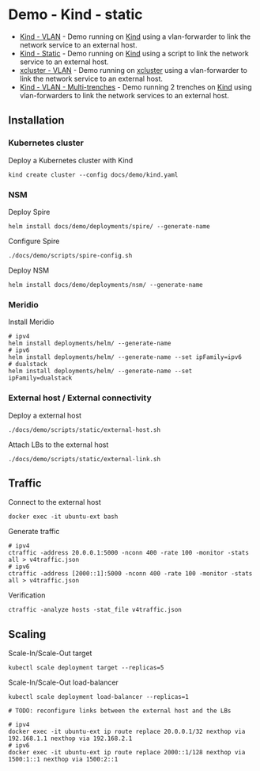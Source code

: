 # Demo - Kind - static

* [Kind - VLAN](readme.md) - Demo running on [Kind](https://kind.sigs.k8s.io/) using a vlan-forwarder to link the network service to an external host.
* [Kind - Static](static.md) - Demo running on [Kind](https://kind.sigs.k8s.io/) using a script to link the network service to an external host.
* [xcluster - VLAN](xcluster.md) - Demo running on [xcluster](https://github.com/Nordix/xcluster) using a vlan-forwarder to link the network service to an external host.
* [Kind - VLAN - Multi-trenches](multi-trenches.md) - Demo running 2 trenches on [Kind](https://kind.sigs.k8s.io/) using vlan-forwarders to link the network services to an external host.


## Installation

### Kubernetes cluster

Deploy a Kubernetes cluster with Kind
```
kind create cluster --config docs/demo/kind.yaml
```

### NSM

Deploy Spire
```
helm install docs/demo/deployments/spire/ --generate-name
```

Configure Spire
```
./docs/demo/scripts/spire-config.sh
```

Deploy NSM
```
helm install docs/demo/deployments/nsm/ --generate-name
```

### Meridio

Install Meridio
```
# ipv4
helm install deployments/helm/ --generate-name
# ipv6
helm install deployments/helm/ --generate-name --set ipFamily=ipv6 
# dualstack
helm install deployments/helm/ --generate-name --set ipFamily=dualstack 
```

### External host / External connectivity

Deploy a external host
```
./docs/demo/scripts/static/external-host.sh
```

Attach LBs to the external host
```
./docs/demo/scripts/static/external-link.sh
```

## Traffic

Connect to the external host
```
docker exec -it ubuntu-ext bash
```

Generate traffic
```
# ipv4
ctraffic -address 20.0.0.1:5000 -nconn 400 -rate 100 -monitor -stats all > v4traffic.json
# ipv6
ctraffic -address [2000::1]:5000 -nconn 400 -rate 100 -monitor -stats all > v4traffic.json
```

Verification
```
ctraffic -analyze hosts -stat_file v4traffic.json
```

## Scaling

Scale-In/Scale-Out target
```
kubectl scale deployment target --replicas=5
```

Scale-In/Scale-Out load-balancer
```
kubectl scale deployment load-balancer --replicas=1

# TODO: reconfigure links between the external host and the LBs

# ipv4
docker exec -it ubuntu-ext ip route replace 20.0.0.1/32 nexthop via 192.168.1.1 nexthop via 192.168.2.1
# ipv6
docker exec -it ubuntu-ext ip route replace 2000::1/128 nexthop via 1500:1::1 nexthop via 1500:2::1
```
